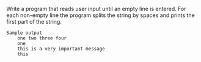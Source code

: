 Write a program that reads user input until an empty line is entered. For each non-empty line the program splits the string by spaces and prints the first part of the string.

    Sample output
        one two three four
        one
        this is a very important message
        this